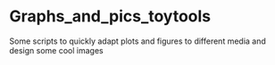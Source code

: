 # Graphs_and_pics_toytools
Some scripts to quickly adapt plots and figures to different media and design some cool images
